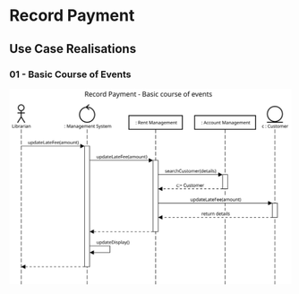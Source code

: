 # Record Payment
## Use Case Realisations
### 01 - Basic Course of Events
![Add Reservation - Basic Course of Events](./images/07-01-basic.svg)
